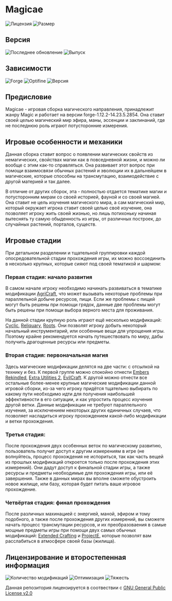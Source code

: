 # Magicae
![Лицензия](https://img.shields.io/github/license/Avandelta/Magicae?label=%D0%9B%D0%B8%D1%86%D0%B5%D0%BD%D0%B7%D0%B8%D1%8F&style=flat-square)
![Размер](https://img.shields.io/github/repo-size/Avandelta/Magicae?label=%D0%A0%D0%B0%D0%B7%D0%BC%D0%B5%D1%80&style=flat-square)

## Версия

![Последнее обновление](https://img.shields.io/github/last-commit/Avandelta/Magicae?label=%D0%9F%D0%BE%D1%81%D0%BB%D0%B5%D0%B4%D0%BD%D0%B5%D0%B5%20%D0%BE%D0%B1%D0%BD%D0%BE%D0%B2%D0%BB%D0%B5%D0%BD%D0%B8%D0%B5&style=flat-square)
![Выпуск](https://img.shields.io/github/v/release/Avandelta/Magicae?include_prereleases&label=%D0%92%D1%8B%D0%BF%D1%83%D1%81%D0%BA&style=flat-square)

## Зависимости

![Forge](https://img.shields.io/badge/forge-14.23.5.2854-brightgreen?style=flat-square)
![Optifine](https://img.shields.io/badge/Optifine-OptiFine%201.12.2%20HD%20U%20F6%20pre1-brightgreen?style=flat-square)
![Версия](https://img.shields.io/badge/Версия-1.0.5.1-green?style=flat-square)

## Предисловие

Magicae - игровая сборка магического направления, принадлежит жанру Magic и работает на версии forge-1.12.2-14.23.5.2854. Она ставит своей целью магический мир эфира, маны, эссенции и заклинаний, где не последнюю роль играют потусторонние измерения.

## Игровые особенности и механики

Данная сборка ставит вопрос о появлении магических свойств из немагических, свойствах магии как в повседневной жизни, и можно ли вообще с этим как-то справляться. Она развивает этот вопрос при помощи взаимосвязи обычных растений и эволюции их в дальнейшем в магические, которые способны на трансмутацию, взаимодействие с другой материей и так далее.

В отличие от других сборок, эта - полностью отдается тематике магии и потусторонним мирам со своей историей, фауной и со своей магией. Она ставит не цель изучения магического мира, а сам магический мир, который окружает игрока ставит своей целью своё изучение, она позволяет игроку жить своей жизнью, но лишь потихоньку начиная вытеснять ту самую обыденность из игры, от различных построек, до случайных растений, порталов, существ.

## Игровые стадии

При детальном разделении и тщательной группировки каждой опосредовательной стадии прохождения игры, их можно воссоединить в несколько крупных, которые сияют под своей тематикой и шармом:

### Первая стадия: начало развития

В самом начале игроку необходимо начинать развиваться в тематике модификации [AgriCraft](https://www.curseforge.com/minecraft/mc-mods/agricraft), что может вызывать некоторые проблемы при параллельной добыче ресурсов, пищи. Если же проблемы с пищей могут быть решены при помощи грядок, данные две проблемы могут быть решены при помощи выбора верного места для проживания.

На данной стадии крупную роль играют ещё несколько модификаций: [Cyclic](https://www.curseforge.com/minecraft/mc-mods/cyclic), [Reliquary](https://www.curseforge.com/minecraft/mc-mods/reliquary-v1-3), [Roots](https://www.curseforge.com/minecraft/mc-mods/roots). Они позволят игроку добыть некоторый начальный инструментарий, или особенные вещи для упрощения игры. Поэтому крайне рекомендуется начать путешествовать по миру, дабы получить драгоценные ресурсы или предметы.

### Вторая стадия: первоначальная магия

Здесь магические модификации делятся на две части: с отсылкой на технику и без. К первой группе можно спокойно отнести [Embers Rekindled](https://www.curseforge.com/minecraft/mc-mods/embers-rekindled), [Extra Utilities 2](https://www.curseforge.com/minecraft/mc-mods/extra-utilities), [EvilCraft](https://www.curseforge.com/minecraft/mc-mods/evilcraft). К другой можно отнести все остальные более-менее крупные магические модификации данной игровой сборки, из-за чего игроку придётся тщательно выбирать по какому пути необходимо идти для получения наибольшей эффективности в его ситуации, и как упростить процесс изучения другой ветки. Данные модификации не требуют параллельного изучения, за исключением некоторых других единичных случаев, что позволяет насладиться игроку прохождением какой-либо модификации и ветки прохождения.


### Третья стадия: 

После прохождения двух особенных веток по магическому развитию, пользователь получит доступ к другим измерениям в игре (не волнуйтесь, процесс прохождения не испориться, так как часть вещей из прошлых модификаций откроется только после прохождения этих измерений). Они дадут доступ к финальной стадии игры, а также ресурсы и предметы необходимые для прохождения игры, или её завершения. Также в данных мирах вы вполне сможете обустроить новое жилище, или базу, которая будет питать ваше игровое прохождение.

### Четвёртая стадия: финал прохождения

После различных махинацией с энергией, маной, эфиром и тому подобного, а также после прохождения других измерений, вы сможете начать процесс трансмутации ресурсов, и их преобразоваения в самые мощные предметы игры при помощи двух самых обычных модификаций: [Extended Crafting](https://www.curseforge.com/minecraft/mc-mods/extended-crafting) и [ProjectE](https://www.curseforge.com/minecraft/mc-mods/projecte), которые позволят вам расслабиться в атмосфере своей базы (жилища).

## Лицензирование и второстепенная информация

![Количество модификаций](https://img.shields.io/badge/%D0%9A%D0%BE%D0%BB%D0%B8%D1%87%D0%B5%D1%81%D1%82%D0%B2%D0%BE%20%D0%BC%D0%BE%D0%B4%D0%B8%D1%84%D0%B8%D0%BA%D0%B0%D1%86%D0%B8%D0%B9-152%20\(160\)-green?style=flat-square)
![Оптимизация](https://img.shields.io/badge/Оптимизация-A+-green?style=flat-square)
![Тяжесть](https://img.shields.io/badge/%D0%A2%D1%8F%D0%B6%D0%B5%D1%81%D1%82%D1%8C-51%25-green?style=flat-square)

Данная репозитория лицензируется в соотвествии с [GNU General Public License v2.0]()
